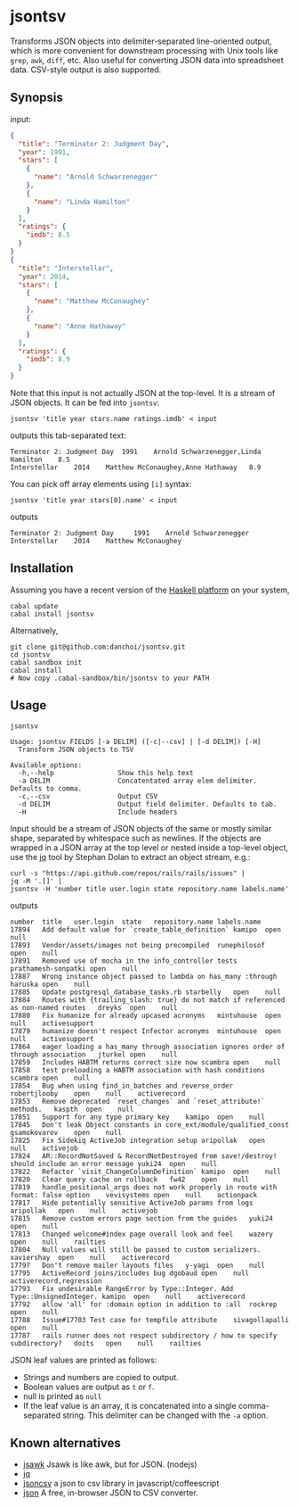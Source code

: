 # jsontsv

Transforms JSON objects into delimiter-separated line-oriented output, which is
more convenient for downstream processing with Unix tools like `grep`, `awk`,
`diff`, etc. Also useful for converting JSON data into spreadsheet data. CSV-style
output is also supported.

## Synopsis

input:

```json
{
  "title": "Terminator 2: Judgment Day",
  "year": 1991,
  "stars": [
    {
      "name": "Arnold Schwarzenegger"
    },
    {
      "name": "Linda Hamilton"
    }
  ],
  "ratings": {
    "imdb": 8.5
  }
}
{
  "title": "Interstellar",
  "year": 2014,
  "stars": [
    {
      "name": "Matthew McConaughey"
    },
    {
      "name": "Anne Hathaway"
    }
  ],
  "ratings": {
    "imdb": 8.9
  }
}
```

Note that this input is not actually JSON at the top-level. It is a stream of
JSON objects. It can be fed into `jsontsv`:

    jsontsv 'title year stars.name ratings.imdb' < input

outputs this tab-separated text:

```tsv
Terminator 2: Judgment Day	1991	Arnold Schwarzenegger,Linda Hamilton	8.5
Interstellar	2014	Matthew McConaughey,Anne Hathaway	8.9
```

You can pick off array elements using `[i]` syntax:

    jsontsv 'title year stars[0].name' < input

outputs 

```tsv
Terminator 2: Judgment Day     1991    Arnold Schwarzenegger
Interstellar    2014    Matthew McConaughey
```

## Installation

Assuming you have a recent version of the [Haskell
platform](https://www.haskell.org/platform/) on your system, 

    cabal update
    cabal install jsontsv

Alternatively, 

    git clone git@github.com:danchoi/jsontsv.git
    cd jsontsv
    cabal sandbox init
    cabal install 
    # Now copy .cabal-sandbox/bin/jsontsv to your PATH

## Usage

```
jsontsv

Usage: jsontsv FIELDS [-a DELIM] ([-c|--csv] | [-d DELIM]) [-H]
  Transform JSON objects to TSV

Available options:
  -h,--help                Show this help text
  -a DELIM                 Concatentated array elem delimiter. Defaults to comma.
  -c,--csv                 Output CSV
  -d DELIM                 Output field delimiter. Defaults to tab.
  -H                       Include headers
```

Input should be a stream of JSON objects of the same or mostly similar shape,
separated by whitespace such as newlines. If the objects are wrapped in a JSON
array at the top level or nested inside a top-level object, use the [jq][jq]
tool by Stephan Dolan to extract an object stream, e.g.: 

[jq]:http://stedolan.github.io/jq/

    curl -s "https://api.github.com/repos/rails/rails/issues" | 
    jq -M '.[]' | 
    jsontsv -H 'number title user.login state repository.name labels.name'

outputs

```
number	title	user.login	state	repository.name	labels.name
17894	Add default value for `create_table_definition`	kamipo	open	null	
17893	Vendor/assets/images not being precompiled	runephilosof	open	null	
17891	Removed use of mocha in the info_controller tests	prathamesh-sonpatki	open	null	
17887	Wrong instance object passed to lambda on has_many :through	haruska	open	null	
17885	Update postgresql_database_tasks.rb	starbelly	open	null	
17884	Routes with {trailing_slash: true} do not match if referenced as non-named routes	dreyks	open	null	
17880	Fix humanize for already upcased acronyms	mintuhouse	open	null	activesupport
17879	humanize doesn't respect Infector acronyms	mintuhouse	open	null	activesupport
17864	eager loading a has_many through association ignores order of through association	jturkel	open	null	
17859	Includes HABTM returns correct size now	scambra	open	null	
17858	test preloading a HABTM association with hash conditions	scambra	open	null	
17854	Bug when using find_in_batches and reverse_order	robertjlooby	open	null	activerecord
17853	Remove deprecated `reset_changes` and `reset_attribute!` methods.	kaspth	open	null	
17851	Support for any type primary key	kamipo	open	null	
17845	Don't leak Object constants in core_ext/module/qualified_const	gsamokovarov	open	null	
17825	Fix Sidekiq ActiveJob integration setup	aripollak	open	null	activejob
17824	AR::RecordNotSaved & RecordNotDestroyed from save!/destroy! should include an error message	yuki24	open	null	
17822	Refactor `visit_ChangeColumnDefinition`	kamipo	open	null	
17820	Clear query cache on rollback	fw42	open	null	
17819	handle_positional_args does not work properly in route with format: false option	vevisystems	open	null	actionpack
17817	Hide potentially sensitive ActiveJob params from logs	aripollak	open	null	activejob
17815	Remove custom errors page section from the guides	yuki24	open	null	
17813	Changed welcome#index page overall look and feel	wazery	open	null	railties
17804	Null values will still be passed to custom serializers.	xaviershay	open	null	activerecord
17797	Don't remove mailer layouts files	y-yagi	open	null	
17795	ActiveRecord joins/includes bug	dgobaud	open	null	activerecord,regression
17793	Fix undesirable RangeError by Type::Integer. Add Type::UnsignedInteger.	kamipo	open	null	activerecord
17792	allow 'all' for :domain option in addition to :all	rockrep	open	null	
17788	Issue#17703 Test case for tempfile attribute	sivagollapalli	open	null	
17787	rails runner does not respect subdirectory / how to specify subdirectory?	doits	open	null	railties
```

JSON leaf values are printed as follows: 

* Strings and numbers are copied to output.
* Boolean values are output as `t` or `f`.
* null is printed as `null`
* If the leaf value is an array, it is concatenated into a single
  comma-separated string. This delimiter can be changed with the `-a` option.

## Known alternatives 

* [jsawk](https://github.com/micha/jsawk) Jsawk is like awk, but for JSON. (nodejs)
* [jq][jq]
* [jsoncsv](https://github.com/gradus/jsoncsv) a json to csv library in javascript/coffeescript
* [json](https://github.com/konklone/json) A free, in-browser JSON to CSV converter.
